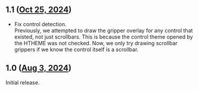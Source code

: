 ## 1.1 ([Oct 25, 2024](https://github.com/ramensoftware/windhawk-mods/blob/32c17fb5a213cf117d1cb8d3722d01ec18c9a04d/mods/fix-qt-scrollbar-grippers.wh.cpp))

* Fix control detection. \
Previously, we attempted to draw the gripper overlay for any control that existed, not just scrollbars. This is because the control theme opened by the HTHEME was not checked. Now, we only try drawing scrollbar grippers if we know the control itself is a scrollbar.

## 1.0 ([Aug 3, 2024](https://github.com/ramensoftware/windhawk-mods/blob/ad2ad2e2f07630fcdefb96a16bcc53695bb97490/mods/fix-qt-scrollbar-grippers.wh.cpp))

Initial release.
